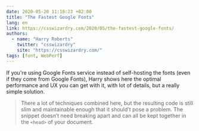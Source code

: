 ```yaml
---
date: 2020-05-20 11:18:23 +02:00
title: "The Fastest Google Fonts"
lang: en
link: https://csswizardry.com/2020/05/the-fastest-google-fonts/
authors:
  - name: "Harry Roberts"
    twitter: "csswizardry"
    site: "https://csswizardry.com/"
tags: [font, WebPerf]
---
```


If you're using Google Fonts service instead of self-hosting the fonts (even if they come from Google Fonts), Harry shows here the optimal performance and UX you can get with it, with lot of details, but a really simple solution.

> There a lot of techniques combined here, but the resulting code is still slim and maintainable enough that it should’t pose a problem. The snippet doesn’t need breaking apart and can all be kept together in the `<head>` of your document.